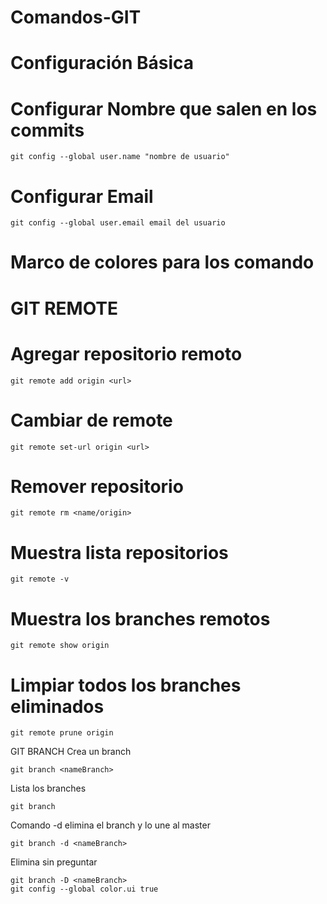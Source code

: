 # Comandos-GIT

# Configuración Básica

# Configurar Nombre que salen en los commits

	git config --global user.name "nombre de usuario"

# Configurar Email

	git config --global user.email email del usuario

# Marco de colores para los comando
 
# GIT REMOTE

# Agregar repositorio remoto

	git remote add origin <url>

# Cambiar de remote

	git remote set-url origin <url>

# Remover repositorio

	git remote rm <name/origin>

# Muestra lista repositorios

	git remote -v

# Muestra los branches remotos

	git remote show origin
# Limpiar todos los branches eliminados

	git remote prune origin 
GIT BRANCH
Crea un branch

	git branch <nameBranch>
Lista los branches

	git branch
Comando -d elimina el branch y lo une al master

	git branch -d <nameBranch>
Elimina sin preguntar

	git branch -D <nameBranch>
	git config --global color.ui true

